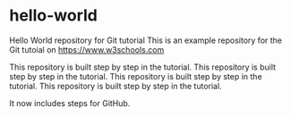 # hello-world
Hello World repository for Git tutorial
This is an example repository for the Git tutoial on https://www.w3schools.com

This repository is built step by step in the tutorial.
This repository is built step by step in the tutorial.
This repository is built step by step in the tutorial.
This repository is built step by step in the tutorial.


It now includes steps for GitHub.
